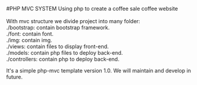 #PHP MVC SYSTEM
Using php to create a coffee sale coffee website <br /> <br />
With mvc structure we divide project into many folder: <br />
./bootstrap: contain bootstrap framework. <br />
./font: contain font. <br />
./img: contain img. <br />
./views: contain files to display front-end. <br />
./models: contain php files to deploy back-end. <br />
./controllers: contain php to deploy back-end. <br />

It's a simple php-mvc template version 1.0. We will maintain and develop in future.



